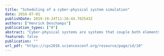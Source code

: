 ```yaml
---
title: "Scheduling of a cyber-physical system simulation"
date: 2016-07-01
publishDate: 2019-10-24T11:10:44.702543Z
authors: ["Henrick Deschamps"]
publication_types: ["0"]
abstract: "Cyber-physical systems are systems that couple both elements from numerical computing and physical elements. Systems containing a control loop in order to drive a vehicle in a real environment can be considered as a cyber-physical system. Aircrafts fit into this category.  The uses of simulation in conception and validation phases are more and more important, due to increasing complexity of embedded systems in aircrafts. In order to receive the full benefit of a test realised in simulated environment, one must prove that the simulated system is valid. Certain tests obliged simulated aircrafts to impose a reproducibility guarantee. These guarantee does not exist in real aircrafts, which have non reproducible behaviors."
featured: false
publication: ""
url_pdf: "https://cps2016.sciencesconf.org/resource/page/id/10"
---
```


